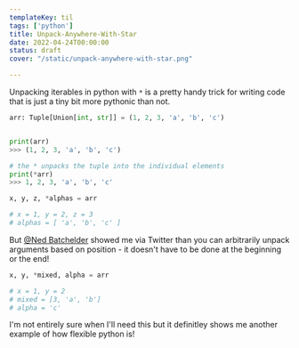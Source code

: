 ```yaml
---
templateKey: til
tags: ['python']
title: Unpack-Anywhere-With-Star
date: 2022-04-24T00:00:00
status: draft
cover: "/static/unpack-anywhere-with-star.png"

---
```



Unpacking iterables in python with `*` is a pretty handy trick for writing code that is just a tiny bit more pythonic than not.

```python
arr: Tuple[Union[int, str]] = (1, 2, 3, 'a', 'b', 'c')


print(arr)
>>> (1, 2, 3, 'a', 'b', 'c')

# the * unpacks the tuple into the individual elements
print(*arr)
>>> 1, 2, 3, 'a', 'b', 'c'

x, y, z, *alphas = arr

# x = 1, y = 2, z = 3
# alphas = [ 'a', 'b', 'c' ]

```

But [@Ned Batchelder](https://twitter.com/nedbat) showed me via Twitter than you can arbitrarily unpack arguments based on position - it doesn't have to be done at the beginning or the end!

```python
x, y, *mixed, alpha = arr

# x = 1, y = 2
# mixed = [3, 'a', 'b']
# alpha = 'c'
```

I'm not entirely sure when I'll need this but it definitley shows me another example of how flexible python is!

